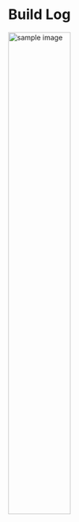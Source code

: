# Build Log

<img src="https://drive.google.com/uc?id=1bXzYeegauqB2M6-VZwitEeXHmMiYZIUY" alt="sample image" style="width: 50%;" />

  